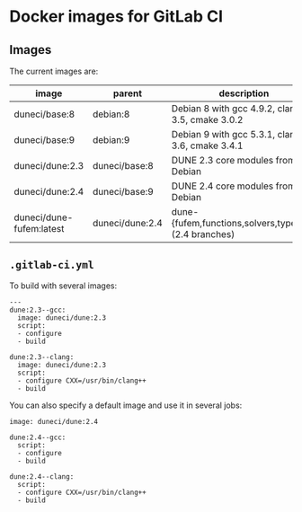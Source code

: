 Docker images for GitLab CI
===========================

Images
------

The current images are:

| image                    | parent          | description                                            |
|--------------------------|-----------------|--------------------------------------------------------|
| duneci/base:8            | debian:8        | Debian 8 with gcc 4.9.2, clang 3.5, cmake 3.0.2        |
| duneci/base:9            | debian:9        | Debian 9 with gcc 5.3.1, clang 3.6, cmake 3.4.1        |
| duneci/dune:2.3          | duneci/base:8   | DUNE 2.3 core modules from Debian                      |
| duneci/dune:2.4          | duneci/base:9   | DUNE 2.4 core modules from Debian                      |
| duneci/dune-fufem:latest | duneci/dune:2.4 | dune-{fufem,functions,solvers,typetree} (2.4 branches) |

`.gitlab-ci.yml`
----------------

To build with several images:
```
---
dune:2.3--gcc:
  image: duneci/dune:2.3
  script:
  - configure
  - build

dune:2.3--clang:
  image: duneci/dune:2.3
  script:
  - configure CXX=/usr/bin/clang++
  - build
```

You can also specify a default image and use it in several jobs:

```
image: duneci/dune:2.4

dune:2.4--gcc:
  script:
  - configure
  - build

dune:2.4--clang:
  script:
  - configure CXX=/usr/bin/clang++
  - build
```
